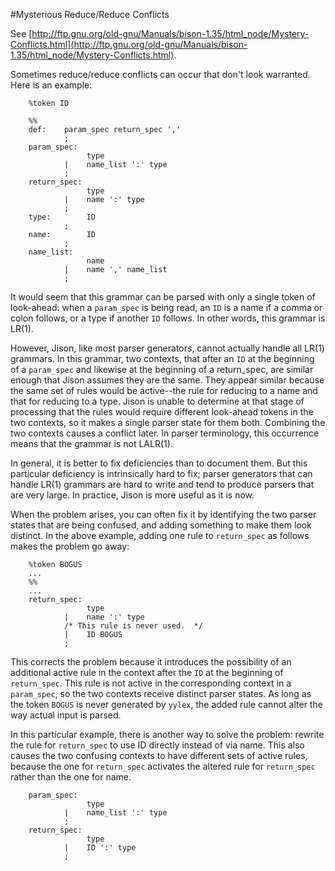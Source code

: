 #Mysterious Reduce/Reduce Conflicts

See [http://ftp.gnu.org/old-gnu/Manuals/bison-1.35/html_node/Mystery-Conflicts.html](http://ftp.gnu.org/old-gnu/Manuals/bison-1.35/html_node/Mystery-Conflicts.html).

Sometimes reduce/reduce conflicts can occur that don't look warranted. Here is an example: 

        %token ID

        %%
        def:    param_spec return_spec ','
                ;
        param_spec:
                     type
                |    name_list ':' type
                ;
        return_spec:
                     type
                |    name ':' type
                ;
        type:        ID
                ;
        name:        ID
                ;
        name_list:
                     name
                |    name ',' name_list
                ;

It would seem that this grammar can be parsed with only a single
token of look-ahead: when a `param_spec` is being read, an `ID` is a
name if a comma or colon follows, or a type if another `ID` follows.
In other words, this grammar is LR(1).

However, Jison, like most parser generators, cannot actually handle
all LR(1) grammars. In this grammar, two contexts, that after an
`ID` at the beginning of a `param_spec` and likewise at the beginning
of a return_spec, are similar enough that Jison assumes they are
the same. They appear similar because the same set of rules would
be active--the rule for reducing to a name and that for reducing
to a type. Jison is unable to determine at that stage of processing
that the rules would require different look-ahead tokens in the two
contexts, so it makes a single parser state for them both. Combining
the two contexts causes a conflict later. In parser terminology,
this occurrence means that the grammar is not LALR(1).

In general, it is better to fix deficiencies than to document them.
But this particular deficiency is intrinsically hard to fix; parser
generators that can handle LR(1) grammars are hard to write and
tend to produce parsers that are very large. In practice, Jison is
more useful as it is now.

When the problem arises, you can often fix it by identifying the
two parser states that are being confused, and adding something to
make them look distinct. In the above example, adding one rule to
`return_spec` as follows makes the problem go away:

        %token BOGUS
        ...
        %%
        ...
        return_spec:
                     type
                |    name ':' type
                /* This rule is never used.  */
                |    ID BOGUS
                ;

This corrects the problem because it introduces the possibility of
an additional active rule in the context after the `ID` at the
beginning of `return_spec`. This rule is not active in the corresponding
context in a `param_spec`, so the two contexts receive distinct
parser states. As long as the token `BOGUS` is never generated by
`yylex`, the added rule cannot alter the way actual input is parsed.

In this particular example, there is another way to solve the
problem: rewrite the rule for `return_spec` to use ID directly instead
of via name. This also causes the two confusing contexts to have
different sets of active rules, because the one for `return_spec`
activates the altered rule for `return_spec` rather than the one for
name.

        param_spec:
                     type
                |    name_list ':' type
                ;
        return_spec:
                     type
                |    ID ':' type
                ;
